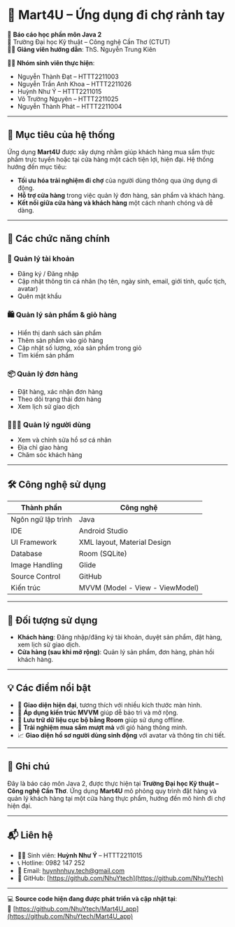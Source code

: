 # 🛒 **Mart4U – Ứng dụng đi chợ rảnh tay**

📌 **Báo cáo học phần môn Java 2**  
📍 Trường Đại học Kỹ thuật – Công nghệ Cần Thơ (CTUT)  
👨‍🏫 **Giảng viên hướng dẫn**: ThS. Nguyễn Trung Kiên  

👨‍💻 **Nhóm sinh viên thực hiện**:  
- Nguyễn Thành Đạt – HTTT2211003  
- Nguyễn Trần Anh Khoa – HTTT2211026  
- Huỳnh Như Ý – HTTT2211015  
- Võ Trường Nguyên – HTTT2211025  
- Nguyễn Thành Phát – HTTT2211004  

---

## 🎯 **Mục tiêu của hệ thống**

Ứng dụng **Mart4U** được xây dựng nhằm giúp khách hàng mua sắm thực phẩm trực tuyến hoặc tại cửa hàng một cách tiện lợi, hiện đại. Hệ thống hướng đến mục tiêu:

- **Tối ưu hóa trải nghiệm đi chợ** của người dùng thông qua ứng dụng di động.
- **Hỗ trợ cửa hàng** trong việc quản lý đơn hàng, sản phẩm và khách hàng.
- **Kết nối giữa cửa hàng và khách hàng** một cách nhanh chóng và dễ dàng.

---

## 🧩 **Các chức năng chính**

### 👤 **Quản lý tài khoản**
- Đăng ký / Đăng nhập
- Cập nhật thông tin cá nhân (họ tên, ngày sinh, email, giới tính, quốc tịch, avatar)
- Quên mật khẩu

### 🛍️ **Quản lý sản phẩm & giỏ hàng**
- Hiển thị danh sách sản phẩm
- Thêm sản phẩm vào giỏ hàng
- Cập nhật số lượng, xóa sản phẩm trong giỏ
- Tìm kiếm sản phẩm

### 📦 **Quản lý đơn hàng**
- Đặt hàng, xác nhận đơn hàng
- Theo dõi trạng thái đơn hàng
- Xem lịch sử giao dịch

### 🧑‍🤝‍🧑 **Quản lý người dùng**
- Xem và chỉnh sửa hồ sơ cá nhân
- Địa chỉ giao hàng
- Chăm sóc khách hàng

---

## 🛠️ **Công nghệ sử dụng**

| Thành phần               | Công nghệ                              |
|--------------------------|----------------------------------------|
| Ngôn ngữ lập trình       | Java                                   |
| IDE                      | Android Studio                         |
| UI Framework             | XML layout, Material Design            |
| Database                 | Room (SQLite)                          |
| Image Handling           | Glide                                  |
| Source Control           | GitHub                                 |
| Kiến trúc                | MVVM (Model - View - ViewModel)        |

---

## 👥 **Đối tượng sử dụng**

- **Khách hàng**: Đăng nhập/đăng ký tài khoản, duyệt sản phẩm, đặt hàng, xem lịch sử giao dịch.
- **Cửa hàng (sau khi mở rộng)**: Quản lý sản phẩm, đơn hàng, phản hồi khách hàng.

---

## 💡 **Các điểm nổi bật**

- 📱 **Giao diện hiện đại**, tương thích với nhiều kích thước màn hình.
- 🧠 **Áp dụng kiến trúc MVVM** giúp dễ bảo trì và mở rộng.
- 🔄 **Lưu trữ dữ liệu cục bộ bằng Room** giúp sử dụng offline.
- 🛒 **Trải nghiệm mua sắm mượt mà** với giỏ hàng thông minh.
- 📈 **Giao diện hồ sơ người dùng sinh động** với avatar và thông tin chi tiết.

---

## 📌 **Ghi chú**

Đây là báo cáo môn Java 2, được thực hiện tại **Trường Đại học Kỹ thuật – Công nghệ Cần Thơ**. Ứng dụng **Mart4U** mô phỏng quy trình đặt hàng và quản lý khách hàng tại một cửa hàng thực phẩm, hướng đến mô hình đi chợ hiện đại.

---

## 📬 **Liên hệ**

- 👩‍💻 Sinh viên: **Huỳnh Như Ý** – HTTT2211015  
- 📞 Hotline: 0982 147 252 
- 📧 Email: huynhnhuy.tech@gmail.com 
- 🔗 GitHub: [https://github.com/NhuYtech](https://github.com/NhuYtech)

---

💻 **Source code hiện đang được phát triển và cập nhật tại**:  
🔗 [https://github.com/NhuYtech/Mart4U_app](https://github.com/NhuYtech/Mart4U_app)
